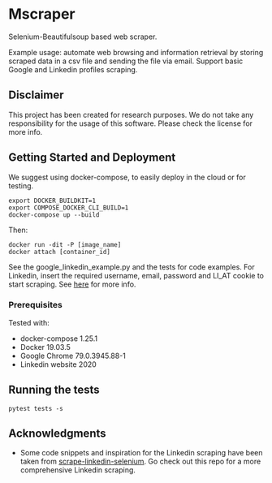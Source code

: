 # Mscraper

Selenium-Beautifulsoup based web scraper.

Example usage: automate web browsing and information retrieval by storing scraped data in a csv file and sending the file via email.
Support basic Google and Linkedin profiles scraping.

## Disclaimer

This project has been created for research purposes. We do not take any responsibility for the usage of this software. Please check the license for more info.

## Getting Started and Deployment

We suggest using docker-compose, to easily deploy in the cloud or for testing.

```
export DOCKER_BUILDKIT=1
export COMPOSE_DOCKER_CLI_BUILD=1
docker-compose up --build
```

Then:

```
docker run -dit -P [image_name]
docker attach [container_id]
```

See the google_linkedin_example.py and the tests for code examples.
For Linkedin, insert the required username, email, password and LI_AT cookie to start scraping. See [here](https://github.com/austinoboyle/scrape-linkedin-selenium) for more info.

### Prerequisites

Tested with:
* docker-compose 1.25.1
* Docker 19.03.5
* Google Chrome 79.0.3945.88-1
* Linkedin website 2020


## Running the tests

```
pytest tests -s
```


## Acknowledgments

* Some code snippets and inspiration for the Linkedin scraping have been taken from [scrape-linkedin-selenium](https://github.com/austinoboyle/scrape-linkedin-selenium). Go check out this repo for a more comprehensive Linkedin scraping.
